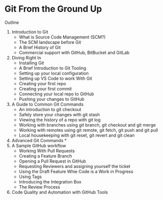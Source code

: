 # Git From the Ground Up

Outline

1. Introduction to Git
    * What is Source Code Management (SCM?)
    * The SCM landscape before Git
    * A Brief History of Git
    * Commercial support with GitHub, BitBucket and GitLab
2. Diving Right In
    * Installing Git
    * A Brief Introduction to Git Tooling
    * Setting up your local configuration
    * Setting up VS Code to work With Git
    * Creating your first repo
    * Creating your first commit
    * Connecting your local repo to GitHub
    * Pushing your changes to GitHub
3. A Guide to Common Git Commands
    * An introduction to git checkout
    * Safely store your changes with git stash
    * Viewing the history of a repo with git log
    * Working with branches using git branch, git checkout and git merge
    * Working with remotes using git remote, git fetch, git push and git pull
    * Local housekeeping with git reset, git revert and git clean
4. Advanced Git Commands
    *
5. A Sample GitHub workflow
    * Working With Pull Requests
    * Creating a Feature Branch
    * Opening a Pull Request in GitHub
    * Requesting Reviewers and assigning yourself the ticket
    * Using the Draft Feature Whie Code is a Work in Progress
    * Using Tags
    * Introducing the Integration Box
    * The Review Process
6. Code Quality and Automation with GitHub Tools
